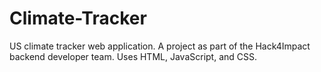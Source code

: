 # Climate-Tracker
US climate tracker web application. A project as part of the Hack4Impact backend developer team. Uses HTML, JavaScript, and CSS.
